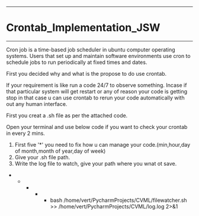 **************************
# Crontab_Implementation_JSW
**************************

Cron job is a time-based job scheduler in ubuntu computer operating systems. Users that set up and maintain software environments 
use cron to schedule jobs to run periodically at fixed times and dates.

First you decided why and what is the propose to do use crontab.

If your requirement is like run a code 24/7 to observe something. Incase if that particular system will get restart or any of reason your code
is getting stop in that case u can use crontab to rerun your code automatically with out any human interface.

First you creat a .sh file as per the attached code.

Open your terminal and use below code if you want to check your crontab in every 2 mins.

1. First five '*' you need to fix how u can manage your code.(min,hour,day of month,month of year,day of week)
2. Give your .sh file path.
3. Write the log file to watch, give your path where you wnat ot save.


* * * * * bash /home/vert/PycharmProjects/CVML/filewatcher.sh >> /home/vert/PycharmProjects/CVML/log.log 2>&1


